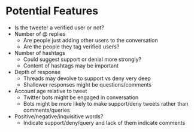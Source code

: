 Potential Features
==================

- Is the tweeter a verified user or not?
- Number of @ replies
    - Are people just adding other users to the conversation
    - Are the people they tag verified users?
- Number of hashtags
    - Could suggest support or denial more strongly?
    - Content of hashtags may be important
- Depth of response
    - Threads may devolve to support vs deny very deep
    - Shallower responses might be questions/comments
- Account age relative to tweet
    - Twitter bots might be engaged in conversation
    - Bots might be more likely to make support/deny tweets rather than comments/queries
- Positive/negative/inquisitive words?
    - Indicate support/deny/query and lack of them indicate comments
